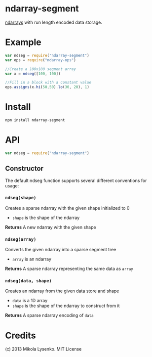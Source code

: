 ndarray-segment
===============
[ndarrays](http://github.com/mikolalysenko/ndarray) with run length encoded data storage.

# Example

```javascript
var ndseg = require("ndarray-segment")
var ops = require("ndarray-ops")

//Create a 100x100 segment array
var x = ndseg([100, 100])

//Fill in a block with a constant value
ops.assigns(x.hi(50,50).lo(30, 20), 1)
```

# Install

```javascript
npm install ndarray-segment
```

# API

```javascript
var ndseg = require("ndarray-segment")
```

## Constructor
The default ndseg function supports several different conventions for usage:

### `ndseg(shape)`
Creates a sparse ndarray with the given shape initialized to 0

* `shape` is the shape of the ndarray

**Returns** A new ndarray with the given shape

### `ndseg(array)`
Converts the given ndarray into a sparse segment tree

* `array` is an ndarray

**Returns** A sparse ndarray representing the same data as `array`

### `ndseg(data, shape)`
Creates an ndarray from the given data store and shape

* `data` is a 1D array
* `shape` is the shape of the ndarray to construct from it

**Returns** A sparse ndarray encoding of `data`

# Credits
(c) 2013 Mikola Lysenko. MIT License